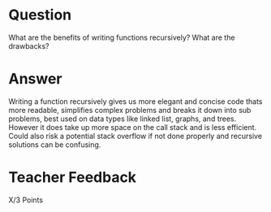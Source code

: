 # Question

What are the benefits of writing functions recursively? What are the drawbacks?

# Answer
Writing a function recursively gives us more elegant and concise code thats more readable, simplifies complex problems and breaks it down into sub problems, best used on data types like linked list, graphs, and trees. However it does take up more space on the call stack and is less efficient. Could also risk a potential stack overflow if not done properly and recursive solutions can be confusing.

# Teacher Feedback

X/3 Points
